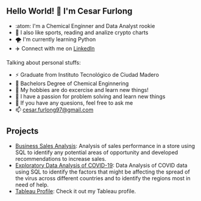 ## Hello World! 👋 I'm Cesar Furlong

<!--
**CesarFurlong/CesarFurlong** is a ✨ _special_ ✨ repository because its `README.md` (this file) appears on your GitHub profile.

Here are some ideas to get you started:

- 🔭 I’m currently working on ...
- 🌱 I’m currently learning ...
- 👯 I’m looking to collaborate on ...
- 🤔 I’m looking for help with ...
- 💬 Ask me about ...
- 📫 How to reach me: ...
- 😄 Pronouns: ...
- ⚡ Fun fact: ...
-->
- :atom: I'm a Chemical Enginner and Data Analyst rookie
- 👊 I also like sports, reading and analize crypto charts
- 🌪️ I'm currently learning Python
- ✈️ Connect with me on [LinkedIn](https://www.linkedin.com/in/cesarfurlong/)

Talking about personal stuffs:
- ⚡ Graduate from Instituto Tecnológico de Ciudad Madero
- 🌱 Bachelors Degree of Chemical Enginnering
- 🔭 My hobbies are do excercise and learn new things!
- 🤯 I have a passion for problem solving and learn new things
- 💬 If you have any quesions, feel free to ask me
- 📫 cesar.furlong97@gmail.com 

## Projects
- [Business Sales Analysis](https://github.com/CesarFurlong/Business-Sales-Analysis): Analysis of sales performance in a store using SQL to identify any potential areas of opportunity and developed recommendations to increase sales. 
- [Exploratory Data Analysis of COVID-19](https://github.com/CesarFurlong/Portfolio-Projects/blob/main/COVID-19%20Project%20-%20Data%20Exploration%20in%20SQL.sql):  Data Analysis of COVID data using SQL to identify the factors that might be affecting the spread of the virus across different countries and to identify the regions most in need of help.
- [Tableau Profile](https://public.tableau.com/app/profile/cesarfurlong): Check it out my Tableau profile.
